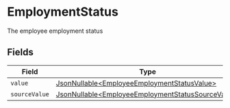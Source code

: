 # EmploymentStatus

The employee employment status


## Fields

| Field                                                                                                                | Type                                                                                                                 | Required                                                                                                             | Description                                                                                                          |
| -------------------------------------------------------------------------------------------------------------------- | -------------------------------------------------------------------------------------------------------------------- | -------------------------------------------------------------------------------------------------------------------- | -------------------------------------------------------------------------------------------------------------------- |
| `value`                                                                                                              | [JsonNullable\<EmployeeEmploymentStatusValue>](../../models/components/EmployeeEmploymentStatusValue.md)             | :heavy_minus_sign:                                                                                                   | N/A                                                                                                                  |
| `sourceValue`                                                                                                        | [JsonNullable\<EmployeeEmploymentStatusSourceValue>](../../models/components/EmployeeEmploymentStatusSourceValue.md) | :heavy_minus_sign:                                                                                                   | N/A                                                                                                                  |